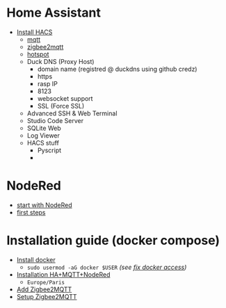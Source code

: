 # Home Assistant
* [Install HACS](https://www.hacs.xyz/)
  * [mqtt](https://www.home-assistant.io/integrations/mqtt/)
  * [zigbee2mqtt](https://github.com/zigbee2mqtt/hassio-zigbee2mqtt#installation)
  * [hotspot](https://github.com/joaofl/hassio-addons/tree/master/hassio-hotspot)
  * Duck DNS (Proxy Host)
      * domain name (registred @ duckdns using github credz)
      * https
      * rasp IP
      * 8123
      * websocket support
      * SSL (Force SSL)
  * Advanced SSH & Web Terminal
  * Studio Code Server
  * SQLite Web
  * Log Viewer
  * HACS stuff
     * Pyscript
     * 

# NodeRed
* [start with NodeRed](https://mikehillyer.com/home-automation/getting-started-with-home-assistant-and-node-red/)
* [first steps](https://forum.hacf.fr/t/debuter-avec-node-red/334)

# Installation guide (docker compose)
* [Install docker](https://qbee.io/docs/tutorial-installing-docker-on-a-Raspberry-Pi.html)
   * `sudo usermod -aG docker $USER` _(see [fix docker access](https://stackoverflow.com/questions/48957195/how-to-fix-docker-got-permission-denied-issue))_
* [Installation HA+MQTT+NodeRed](https://pimylifeup.com/home-assistant-docker-compose/)
  * `Europe/Paris` 
* [Add Zigbee2MQTT](https://antoineperrin.fr/blog/home-assistant-docker-zigbee2mqtt/)
* [Setup Zigbee2MQTT](https://blog.domadoo.fr/106275-home-assistant-et-zigbee2mqtt-installation/)
